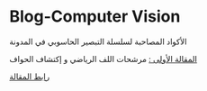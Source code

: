 # Blog-Computer Vision
 الأكواد المصاحبة لسلسلة التبصير الحاسوبي  في المدونة

[المقالة الأولى :](https://github.com/malawadd/Blog-Computer-Vision/tree/master/01-Filters)  مرشحات اللف الرياضي و إكتشاف الحواف

[رابط المقالة](http://malawad.com/blog/convolutional-filters-and-edge-detection/?utm_source=Arabic&utm_medium=github&utm_campaign=Mohammed_alawad)  



